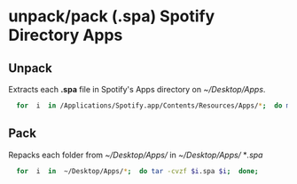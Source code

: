 # unpack/pack (.spa) Spotify Directory Apps

## Unpack
Extracts each **.spa** file in Spotify's Apps directory on *~/Desktop/Apps*.
```sh
  for  i  in /Applications/Spotify.app/Contents/Resources/Apps/*;  do mkdir -p ~/Desktop/Apps/$(basename ${i%.spa*})  && tar -xvf $i -C ~/Desktop/Apps/$(basename ${i%.spa*});  done;
```
## Pack
Repacks each folder from *~/Desktop/Apps/* in *~/Desktop/Apps/* **.spa*
```sh
  for  i  in  ~/Desktop/Apps/*;  do tar -cvzf $i.spa $i;  done;
```

